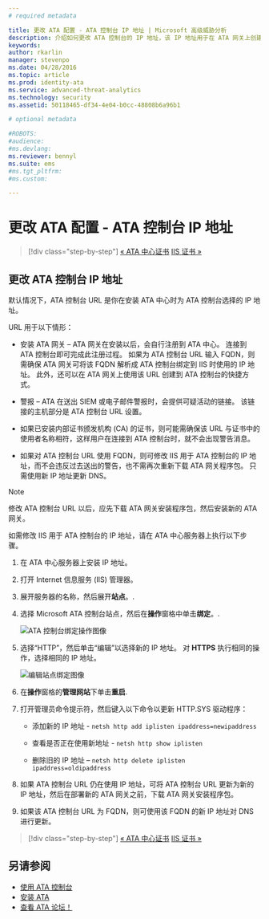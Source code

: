 ```yaml
---
# required metadata

title: 更改 ATA 配置 - ATA 控制台 IP 地址 | Microsoft 高级威胁分析
description: 介绍如何更改 ATA 控制台的 IP 地址，该 IP 地址用于在 ATA 网关上创建 ATA 控制台的快捷方式。
keywords:
author: rkarlin
manager: stevenpo
ms.date: 04/28/2016
ms.topic: article
ms.prod: identity-ata
ms.service: advanced-threat-analytics
ms.technology: security
ms.assetid: 50118465-df34-4e04-b0cc-48808b6a96b1

# optional metadata

#ROBOTS:
#audience:
#ms.devlang:
ms.reviewer: bennyl
ms.suite: ems
#ms.tgt_pltfrm:
#ms.custom:

---
```


# 更改 ATA 配置 - ATA 控制台 IP 地址

>[!div class="step-by-step"]
[« ATA 中心证书](modifying-ata-config-centercert.md)
[IIS 证书 »](modifying-ata-config-iiscert.md)

## 更改 ATA 控制台 IP 地址
默认情况下，ATA 控制台 URL 是你在安装 ATA 中心时为 ATA 控制台选择的 IP 地址。

URL 用于以下情形：

-   安装 ATA 网关 – ATA 网关在安装以后，会自行注册到 ATA 中心。 连接到 ATA 控制台即可完成此注册过程。 如果为 ATA 控制台 URL 输入 FQDN，则需确保 ATA 网关可将该 FQDN 解析成 ATA 控制台绑定到 IIS 时使用的 IP 地址。 此外，还可以在 ATA 网关上使用该 URL 创建到 ATA 控制台的快捷方式。

-   警报 – ATA 在送出 SIEM 或电子邮件警报时，会提供可疑活动的链接。 该链接的主机部分是 ATA 控制台 URL 设置。

-   如果已安装内部证书颁发机构 (CA) 的证书，则可能需确保该 URL 与证书中的使用者名称相符，这样用户在连接到 ATA 控制台时，就不会出现警告消息。

-   如果对 ATA 控制台 URL 使用 FQDN，则可修改 IIS 用于 ATA 控制台的 IP 地址，而不会违反过去送出的警告，也不需再次重新下载 ATA 网关程序包。 只需使用新 IP 地址更新 DNS。

> [!NOTE]
> 修改 ATA 控制台 URL 以后，应先下载 ATA 网关安装程序包，然后安装新的 ATA 网关。

如需修改 IIS 用于 ATA 控制台的 IP 地址，请在 ATA 中心服务器上执行以下步骤。

1.  在 ATA 中心服务器上安装 IP 地址。

2.  打开 Internet 信息服务 (IIS) 管理器。

3.  展开服务器的名称，然后展开**站点**。.

4.  选择 Microsoft ATA 控制台站点，然后在**操作**窗格中单击**绑定**。.

    ![ATA 控制台绑定操作图像](media/ATA-console-change-IP-bindings.jpg)

5.  选择“HTTP”，然后单击“编辑”以选择新的 IP 地址。 对 **HTTPS** 执行相同的操作，选择相同的 IP 地址。

    ![编辑站点绑定图像](media/ATA-change-console-IP.jpg)

6.  在**操作**窗格的**管理网站**下单击**重启**.

7.  打开管理员命令提示符，然后键入以下命令以更新 HTTP.SYS 驱动程序：

    -   添加新的 IP 地址 - `netsh http add iplisten ipaddress=newipaddress`

    -   查看是否正在使用新地址 - `netsh http show iplisten`

    -   删除旧的 IP 地址 – `netsh http delete iplisten ipaddress=oldipaddress`

8.  如果 ATA 控制台 URL 仍在使用 IP 地址，可将 ATA 控制台 URL 更新为新的 IP 地址，然后在部署新的 ATA 网关之前，下载 ATA 网关安装程序包。

9. 如果该 ATA 控制台 URL 为 FQDN，则可使用该 FQDN 的新 IP 地址对 DNS 进行更新。

>[!div class="step-by-step"]
[« ATA 中心证书](modifying-ata-config-centercert.md)
[IIS 证书 »](modifying-ata-config-iiscert.md)


## 另请参阅
- [使用 ATA 控制台](working-with-ata-console.md)
- [安装 ATA](install-ata.md)
- [查看 ATA 论坛！](https://social.technet.microsoft.com/Forums/security/en-US/home?forum=mata)


<!--HONumber=May16_HO1-->


